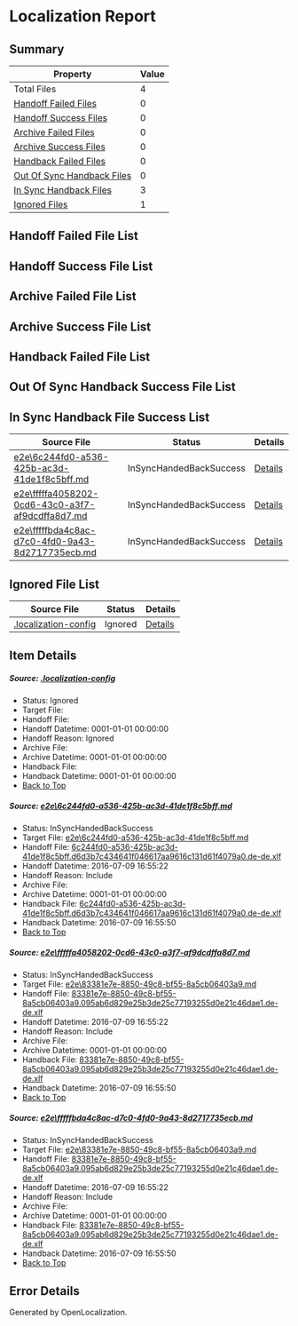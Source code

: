# <a name='report-top'></a> Localization Report

## Summary
 Property | Value 
 -------- | ----- 
 Total Files | 4
[ Handoff Failed Files ](#handoff-failed-list)| 0
[ Handoff Success Files ](#handoff-success-list)| 0
[ Archive Failed Files ](#archive-failed-list)| 0
[ Archive Success Files ](#archive-success-list)| 0
[ Handback Failed Files ](#handback-failed-list)| 0
[ Out Of Sync Handback Files ](#outofsync-handback-success-list)| 0
[ In Sync Handback Files ](#insync-handback-success-list)| 3
[ Ignored Files ](#ignored-list)| 1

## <a name='handoff-failed-list'></a> Handoff Failed File List

## <a name='handoff-success-list'></a> Handoff Success File List

## <a name='archive-failed-list'></a> Archive Failed File List

## <a name='archive-success-list'></a> Archive Success File List

## <a name='handback-failed-list'></a> Handback Failed File List

## <a name='outofsync-handback-success-list'></a> Out Of Sync Handback Success File List

## <a name='insync-handback-success-list'></a> In Sync Handback File Success List
 Source File | Status | Details 
 ----------- | ------ | ------- 
 [e2e\6c244fd0-a536-425b-ac3d-41de1f8c5bff.md](https://github.com/OpenLocalizationTestOrg/oltest/blob/489e4e9119504a91ae505df464f681c956d058aa/e2e/6c244fd0-a536-425b-ac3d-41de1f8c5bff.md) | InSyncHandedBackSuccess | [Details](#cdfaeef7d894424f96b2bccc1baeecbadd135a981)
 [e2e\fffffa4058202-0cd6-43c0-a3f7-af9dcdffa8d7.md](https://github.com/OpenLocalizationTestOrg/oltest/blob/50c0abc9368800c723141447a1721cf14859d355/e2e/fffffa4058202-0cd6-43c0-a3f7-af9dcdffa8d7.md) | InSyncHandedBackSuccess | [Details](#cdc3883f0ec8459b1ef0c9a7bb19ce9b89c0e9b02)
 [e2e\fffffbda4c8ac-d7c0-4fd0-9a43-8d2717735ecb.md](https://github.com/OpenLocalizationTestOrg/oltest/blob/50c0abc9368800c723141447a1721cf14859d355/e2e/fffffbda4c8ac-d7c0-4fd0-9a43-8d2717735ecb.md) | InSyncHandedBackSuccess | [Details](#cdc3883f0ec8459b1ef0c9a7bb19ce9b89c0e9b03)

## <a name='ignored-list'></a> Ignored File List
 Source File | Status | Details 
 ----------- | ------ | ------- 
 [.localization-config](https://github.com/OpenLocalizationTestOrg/oltest/blob/50c0abc9368800c723141447a1721cf14859d355/.localization-config) | Ignored | [Details](#3d4f252ac210baf56311d7e97dcc2db10974dbd20)

## Item Details
##### <a name='3d4f252ac210baf56311d7e97dcc2db10974dbd20'></a> Source: [.localization-config](https://github.com/OpenLocalizationTestOrg/oltest/blob/50c0abc9368800c723141447a1721cf14859d355/.localization-config)
* Status: Ignored
* Target File: 
* Handoff File: 
* Handoff Datetime: 0001-01-01 00:00:00
* Handoff Reason: Ignored
* Archive File: 
* Archive Datetime: 0001-01-01 00:00:00
* Handback File: 
* Handback Datetime: 0001-01-01 00:00:00
* [Back to Top](#report-top)

##### <a name='cdfaeef7d894424f96b2bccc1baeecbadd135a981'></a> Source: [e2e\6c244fd0-a536-425b-ac3d-41de1f8c5bff.md](https://github.com/OpenLocalizationTestOrg/oltest/blob/489e4e9119504a91ae505df464f681c956d058aa/e2e/6c244fd0-a536-425b-ac3d-41de1f8c5bff.md)
* Status: InSyncHandedBackSuccess
* Target File: [e2e\6c244fd0-a536-425b-ac3d-41de1f8c5bff.md](https://github.com/OpenLocalizationTestOrg/oltest-dede-fly/blob/380b706c3870e202974876ac141524aa4cb4ecff/e2e/6c244fd0-a536-425b-ac3d-41de1f8c5bff.md)
* Handoff File: [6c244fd0-a536-425b-ac3d-41de1f8c5bff.d6d3b7c434641f046617aa9616c131d61f4079a0.de-de.xlf](https://github.com/OpenLocalizationTestOrg/olhandoff-e2e/blob/1ca8ff4a8842970860356aecfaa64235630772d5/ol-handoff/OpenLocalizationTestOrg/oltest-dede-fly/ci/ht/6c244fd0-a536-425b-ac3d-41de1f8c5bff.d6d3b7c434641f046617aa9616c131d61f4079a0.de-de.xlf)
* Handoff Datetime: 2016-07-09 16:55:22
* Handoff Reason: Include
* Archive File: 
* Archive Datetime: 0001-01-01 00:00:00
* Handback File: [6c244fd0-a536-425b-ac3d-41de1f8c5bff.d6d3b7c434641f046617aa9616c131d61f4079a0.de-de.xlf](https://github.com/OpenLocalizationTestOrg/olhandback-e2e/blob/655e667b6175af88e4ec28b832826f20bd97d1f0/ol-handback/OpenLocalizationTestOrg/oltest-dede-fly/ci/ht/6c244fd0-a536-425b-ac3d-41de1f8c5bff.d6d3b7c434641f046617aa9616c131d61f4079a0.de-de.xlf)
* Handback Datetime: 2016-07-09 16:55:50
* [Back to Top](#report-top)

##### <a name='cdc3883f0ec8459b1ef0c9a7bb19ce9b89c0e9b02'></a> Source: [e2e\fffffa4058202-0cd6-43c0-a3f7-af9dcdffa8d7.md](https://github.com/OpenLocalizationTestOrg/oltest/blob/50c0abc9368800c723141447a1721cf14859d355/e2e/fffffa4058202-0cd6-43c0-a3f7-af9dcdffa8d7.md)
* Status: InSyncHandedBackSuccess
* Target File: [e2e\83381e7e-8850-49c8-bf55-8a5cb06403a9.md](https://github.com/OpenLocalizationTestOrg/oltest-dede-fly/blob/380b706c3870e202974876ac141524aa4cb4ecff/e2e/83381e7e-8850-49c8-bf55-8a5cb06403a9.md)
* Handoff File: [83381e7e-8850-49c8-bf55-8a5cb06403a9.095ab6d829e25b3de25c77193255d0e21c46dae1.de-de.xlf](https://github.com/OpenLocalizationTestOrg/olhandoff-e2e/blob/1ca8ff4a8842970860356aecfaa64235630772d5/ol-handoff/OpenLocalizationTestOrg/oltest-dede-fly/ci/ht/83381e7e-8850-49c8-bf55-8a5cb06403a9.095ab6d829e25b3de25c77193255d0e21c46dae1.de-de.xlf)
* Handoff Datetime: 2016-07-09 16:55:22
* Handoff Reason: Include
* Archive File: 
* Archive Datetime: 0001-01-01 00:00:00
* Handback File: [83381e7e-8850-49c8-bf55-8a5cb06403a9.095ab6d829e25b3de25c77193255d0e21c46dae1.de-de.xlf](https://github.com/OpenLocalizationTestOrg/olhandback-e2e/blob/655e667b6175af88e4ec28b832826f20bd97d1f0/ol-handback/OpenLocalizationTestOrg/oltest-dede-fly/ci/ht/83381e7e-8850-49c8-bf55-8a5cb06403a9.095ab6d829e25b3de25c77193255d0e21c46dae1.de-de.xlf)
* Handback Datetime: 2016-07-09 16:55:50
* [Back to Top](#report-top)

##### <a name='cdc3883f0ec8459b1ef0c9a7bb19ce9b89c0e9b03'></a> Source: [e2e\fffffbda4c8ac-d7c0-4fd0-9a43-8d2717735ecb.md](https://github.com/OpenLocalizationTestOrg/oltest/blob/50c0abc9368800c723141447a1721cf14859d355/e2e/fffffbda4c8ac-d7c0-4fd0-9a43-8d2717735ecb.md)
* Status: InSyncHandedBackSuccess
* Target File: [e2e\83381e7e-8850-49c8-bf55-8a5cb06403a9.md](https://github.com/OpenLocalizationTestOrg/oltest-dede-fly/blob/380b706c3870e202974876ac141524aa4cb4ecff/e2e/83381e7e-8850-49c8-bf55-8a5cb06403a9.md)
* Handoff File: [83381e7e-8850-49c8-bf55-8a5cb06403a9.095ab6d829e25b3de25c77193255d0e21c46dae1.de-de.xlf](https://github.com/OpenLocalizationTestOrg/olhandoff-e2e/blob/1ca8ff4a8842970860356aecfaa64235630772d5/ol-handoff/OpenLocalizationTestOrg/oltest-dede-fly/ci/ht/83381e7e-8850-49c8-bf55-8a5cb06403a9.095ab6d829e25b3de25c77193255d0e21c46dae1.de-de.xlf)
* Handoff Datetime: 2016-07-09 16:55:22
* Handoff Reason: Include
* Archive File: 
* Archive Datetime: 0001-01-01 00:00:00
* Handback File: [83381e7e-8850-49c8-bf55-8a5cb06403a9.095ab6d829e25b3de25c77193255d0e21c46dae1.de-de.xlf](https://github.com/OpenLocalizationTestOrg/olhandback-e2e/blob/655e667b6175af88e4ec28b832826f20bd97d1f0/ol-handback/OpenLocalizationTestOrg/oltest-dede-fly/ci/ht/83381e7e-8850-49c8-bf55-8a5cb06403a9.095ab6d829e25b3de25c77193255d0e21c46dae1.de-de.xlf)
* Handback Datetime: 2016-07-09 16:55:50
* [Back to Top](#report-top)


## Error Details

Generated by OpenLocalization.
